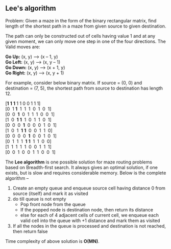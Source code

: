 ## Lee's algorithm
Problem: 
Given a maze in the form of the binary rectangular matrix, find length of the shortest path in a maze from given source to given destination.

The path can only be constructed out of cells having value 1 and at any given moment, we can only move one step in one of the four directions. The Valid moves are:
  
**Go Up:** (x, y) –> (x – 1, y)  
**Go Left:** (x, y) –> (x, y – 1)  
**Go Down:** (x, y) –> (x + 1, y)  
**Go Right:** (x, y) –> (x, y + 1)

For example, consider below binary matrix. If source = (0, 0) and destination = (7, 5), the shortest path from source to destination has length 12.

\[**1** **1** **1** 1 1 0 0 1 1 1\]  
\[0  1 **1**  1  1  1  0  1  0  1\]  
\[0  0  **1**  0  1  1  1  0  0  1\]  
\[1  0  **1** **1**  1  0  1  1  0  1\]  
\[0  0  0  **1**  0  0  0  1  0  1\]  
\[1  0  1  **1** **1**  0  0  1  1  0\]  
\[0  0  0  0  **1**  0  0  1  0  1\]  
\[0  1  1  1  **1** **1**  1  1  0  0\]  
\[1  1  1  1  1  0  0  1  1  1\]  
\[0  0  1  0  0  1  1  0  0  1\]  
  
The **Lee algorithm** is one possible solution for maze routing problems based on Breadth-first search. It always gives an optimal solution, if one exists, but is slow and requires considerable memory. Below is the complete algorithm –  
1.  Create an empty queue and enqueue source cell having distance 0 from source (itself) and mark it as visited  
2.  do till queue is not empty
    *   Pop front node from the queue  
    *   If the popped node is destination node, then return its distance  
    *   else for each of 4 adjacent cells of current cell, we enqueue each valid cell into the queue with +1 distance and mark them as visited  
3.  If all the nodes in the queue is processed and destination is not reached, then return false

Time complexity of above solution is **O(MN)**.